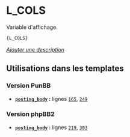 # L_COLS


Variable d'affichage.

```html
{L_COLS}
```

[*Ajouter une description*](https://fa-tvars.appspot.com/var/L_COLS)

## Utilisations dans les templates

### Version PunBB
* __[`posting_body`](../tpl/var/punbb/posting_body.md#readme) :__ lignes [`165`](../tpl/src/punbb/posting_body.tpl#L165), [`249`](../tpl/src/punbb/posting_body.tpl#L249)

### Version phpBB2
* __[`posting_body`](../tpl/var/subsilver/posting_body.md#readme) :__ lignes [`219`](../tpl/src/subsilver/posting_body.tpl#L219), [`303`](../tpl/src/subsilver/posting_body.tpl#L303)
